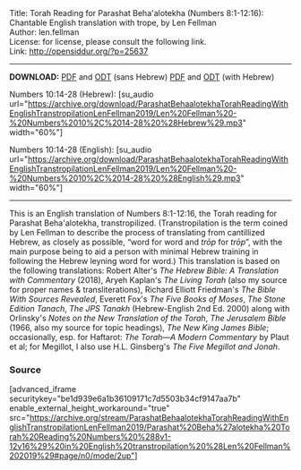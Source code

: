 <html>
<head></head>
<body>
Title: Torah Reading for Parashat Beha'alotekha (Numbers 8:1-12:16): Chantable English translation with trope, by Len Fellman<br />
Author: len.fellman<br />
License: for license, please consult the following link.<br />
Link: <a href="http://opensiddur.org/?p=25637">http://opensiddur.org/?p=25637</a>
<p />
<hr />

<strong>DOWNLOAD:</strong> 
<a href="https://archive.org/download/ParashatBehaalotekhaTorahReadingWithEnglishTranstropilationLenFellman2019/Parashat%20Beha%27alotekha%20Torah%20Reading%20Numbers%20%288v1-12v16%29%20in%20English%20transtropilation%20%28Len%20Fellman%202019%29%20-%20english%20only.pdf">PDF</a> and <a href="https://archive.org/download/ParashatBehaalotekhaTorahReadingWithEnglishTranstropilationLenFellman2019/Parashat%20Beha%27alotekha%20Torah%20Reading%20Numbers%20%288v1-12v16%29%20in%20English%20transtropilation%20%28Len%20Fellman%202019%29%20-%20english%20only.odt">ODT</a> (sans Hebrew) 
<a href="https://archive.org/download/ParashatBehaalotekhaTorahReadingWithEnglishTranstropilationLenFellman2019/Parashat%20Beha%27alotekha%20Torah%20Reading%20Numbers%20%288v1-12v16%29%20in%20English%20transtropilation%20%28Len%20Fellman%202019%29.pdf">PDF</a> and <a href="https://archive.org/download/ParashatBehaalotekhaTorahReadingWithEnglishTranstropilationLenFellman2019/Parashat%20Beha%27alotekha%20Torah%20Reading%20Numbers%20%288v1-12v16%29%20in%20English%20transtropilation%20%28Len%20Fellman%202019%29.odt">ODT</a> (with Hebrew)


Numbers 10:14-28 (Hebrew): [su_audio url="https://archive.org/download/ParashatBehaalotekhaTorahReadingWithEnglishTranstropilationLenFellman2019/Len%20Fellman%20-%20Numbers%2010%2C%2014-28%20%28Hebrew%29.mp3" width="60%"]

Numbers 10:14-28 (English): [su_audio url="https://archive.org/download/ParashatBehaalotekhaTorahReadingWithEnglishTranstropilationLenFellman2019/Len%20Fellman%20-%20Numbers%2010%2C%2014-28%20%28English%29.mp3" width="60%"]

<hr />

This is an English translation of Numbers 8:1-12:16, the Torah reading for Parashat Beha'alotekha, transtropilized. (Transtropilation is the term coined by Len Fellman to describe the process of translating from cantillized Hebrew, as closely as possible, “word for word and <em>trōp</em> for <em>trōp</em>”, with the main purpose being to aid a person with minimal Hebrew training in following the Hebrew leyning word for word.) This translation is based on the following translations: Robert Alter's <em>The Hebrew Bible: A Translation with Commentary</em> (2018), Aryeh Kaplan's <em>The Living Torah</em> (also my source for proper names & transliterations), Richard Elliott Friedman's <em>The Bible With Sources Revealed</em>, Everett Fox's <em>The Five Books of Moses</em>, <em>The Stone Edition Tanach</em>, <em>The JPS Tanakh</em> (Hebrew-English 2nd Ed. 2000) along with Orlinsky's <em>Notes on the New Translation of the Torah</em>, <em>The Jerusalem Bible</em> (1966, also my source for topic headings), <em>The New King James Bible</em>; occasionally, esp. for Haftarot: <em>The Torah—A Modern Commentary</em> by Plaut et al; for Megillot, I also use H.L. Ginsberg's <em>The Five Megillot and Jonah</em>.

<h3>Source</h3>

[advanced_iframe securitykey="be1d939e6a1b36109171c7d5503b34cf9147aa7b" enable_external_height_workaround="true" src="https://archive.org/stream/ParashatBehaalotekhaTorahReadingWithEnglishTranstropilationLenFellman2019/Parashat%20Beha%27alotekha%20Torah%20Reading%20Numbers%20%288v1-12v16%29%20in%20English%20transtropilation%20%28Len%20Fellman%202019%29#page/n0/mode/2up"]

</body>
</html>